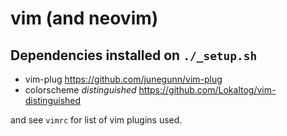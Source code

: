 # vim (and neovim)

## Dependencies installed on `./_setup.sh`

- vim-plug https://github.com/junegunn/vim-plug
- colorscheme _distinguished_ https://github.com/Lokaltog/vim-distinguished

and see `vimrc` for list of vim plugins used.
